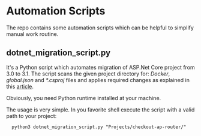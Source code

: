 # Automation Scripts
The repo contains some automation scripts which can be helpful to simplify manual work routine.

## dotnet_migration_script.py

It's a Python script which automates migration of ASP.Net Core project from 3.0 to 3.1. 
The script scans the given project directory for: _Docker_, _global.json_ and _*.csproj_ files and applies required changes as explained in this [article](https://docs.microsoft.com/en-us/aspnet/core/migration/30-to-31?view=aspnetcore-3.1&tabs=visual-studio-code). 

Obviously, you need Python runtime installed at your machine.

The usage is very simple. In you favorite shell execute the script with a valid path to your project:

```
  python3 dotnet_migration_script.py "Projects/checkout-ap-router/"
```
